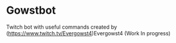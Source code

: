# Gowstbot
Twitch bot with useful commands created by (https://www.twitch.tv/Evergowst4)Evergowst4 (Work In progress)
